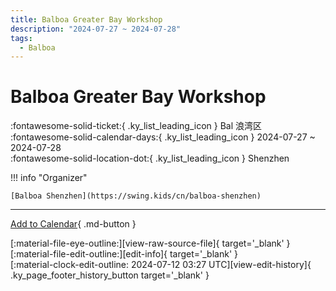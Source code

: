 ```yaml
---
title: Balboa Greater Bay Workshop
description: "2024-07-27 ~ 2024-07-28"
tags:
  - Balboa
---
```


# Balboa Greater Bay Workshop 

:fontawesome-solid-ticket:{ .ky_list_leading_icon } Bal 浪湾区  
:fontawesome-solid-calendar-days:{ .ky_list_leading_icon } 2024-07-27 ~ 2024-07-28  
:fontawesome-solid-location-dot:{ .ky_list_leading_icon } Shenzhen  

!!! info "Organizer"

    [Balboa Shenzhen](https://swing.kids/cn/balboa-shenzhen)  

---

[Add to Calendar](https://swing.news/ics/en/2024/cn/balboa-greater-bay-workshop-2024.ics){ .md-button }

<div class="ky_page_footer" markdown>
<div class="ky_page_footer_trailing" markdown="span">
[:material-file-eye-outline:][view-raw-source-file]{ target='_blank' }
[:material-file-edit-outline:][edit-info]{ target='_blank' }
</div>
<div class="ky_page_footer_leading" markdown="span">
[:material-clock-edit-outline: 2024-07-12 03:27 UTC][view-edit-history]{ .ky_page_footer_history_button target='_blank' }
</div>
</div>

[view-raw-source-file]: https://github.com/swingdance/events/blob/main/2024/cn/balboa-greater-bay-workshop-2024.json "View Raw Source File"
[edit-info]: https://github.com/swingdance/events/issues/new?assignees=&labels=update+event&projects=&template=03-update_entity.yml&title=%5B2024%2Fcn%5D%20Balboa%20Greater%20Bay%20Workshop&region=cn&year=2024&id=balboa-greater-bay-workshop-2024&name=Balboa%20Greater%20Bay%20Workshop&org_id=balboa-shenzhen "Edit Info"

[view-edit-history]: https://github.com/swingdance/events/commits/main/2024/cn/balboa-greater-bay-workshop-2024.json "View Edit History"
